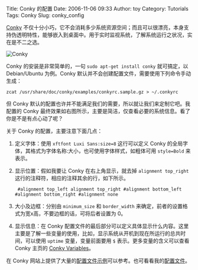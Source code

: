 Title: Conky 的配置
Date: 2006-11-06 09:33
Author: toy
Category: Tutorials
Tags: Conky
Slug: conky_config

[Conky](http://conky.sourceforge.net)
不仅十分小巧，它不会消耗多少系统资源空间；而且可以很漂亮，本身支持伪透明特性，能够嵌入到桌面中。用于实时监视系统，了解系统运行之状况，实在是不二之选。

![Conky](http://i.linuxtoy.org/i/2006/11/conky.png)

Conky 的安装是非常简单的，一句 `sudo apt-get install conky` 就可搞定，以
Debian/Ubuntu 为例。Conky
默认并不会创建配置文件，需要使用下列命令手动生成：

`zcat /usr/share/doc/conky/examples/conkyrc.sample.gz > ~/.conkyrc`

但 Conky
默认的配置也许并不能满足我们的需要，所以就让我们来定制它吧。我配置的
Conky
最终效果如右图所示，主要是简洁，仅查看必要的系统信息。看了你是不是有点心动了呢？

关于 Conky 的配置，主要注意下面几点：

1.  定义字体：使用 `xftfont Luxi Sans:size=8` 这行可以定义 Conky
    的全局字体，其格式为字体名称:大小，也可使用字体样式，如粗体可用
    `style=Bold` 来表示。
2.  显示位置：假如我要让 Conky 在右上角显示，就去掉
    `alignment top_right` 这行的注释符，相应的注释其余的行，如下所示。  

    ` #alignment top_left alignment top_right #alignment bottom_left #alignment bottom_right #alignment none`
3.  大小及边框：分别由 `minimum_size` 和 `border_width`
    来确定，前者的设置格式为宽x高，不要边框的话，可将后者设置为 0。
4.  显示信息：在 Conky
    配置文件的最后部分可以定义具体显示什么内容。这里主要是了解一些变量的使用，比如，显示系统从开机到现在所运行的总共时间，可以使用
    `uptime` 变量，变量前面要用 `$` 表示。更多变量的含义可以查看 Conky
    主页的 [Conky
    Variables](http://conky.sourceforge.net/variables.html)。

在 Conky
网站上提供了大量的[配置文件示例](http://conky.sourceforge.net/screenshots.html)可以参考。也可看看我的[配置文件](http://linuxtoy.org/dls/conkyrc)。
